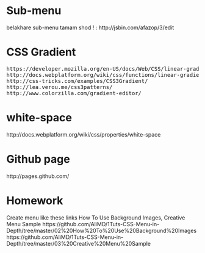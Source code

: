 <h1>Sub-menu</h1>
belakhare sub-menu tamam shod ! : http://jsbin.com/afazop/3/edit
<h1>CSS Gradient</h1>
<pre>
https://developer.mozilla.org/en-US/docs/Web/CSS/linear-gradient
http://docs.webplatform.org/wiki/css/functions/linear-gradient
http://css-tricks.com/examples/CSS3Gradient/
http://lea.verou.me/css3patterns/
http://www.colorzilla.com/gradient-editor/
</pre>
<h1>white-space</h1>
http://docs.webplatform.org/wiki/css/properties/white-space
<h1>Github page</h1>
http://pages.github.com/
<h1>Homework</h1>
Create menu like these links How To Use Background Images, Creative Menu Sample
https://github.com/AliMD/1Tuts-CSS-Menu-in-Depth/tree/master/02%20How%20To%20Use%20Background%20Images<br />
https://github.com/AliMD/1Tuts-CSS-Menu-in-Depth/tree/master/03%20Creative%20Menu%20Sample

